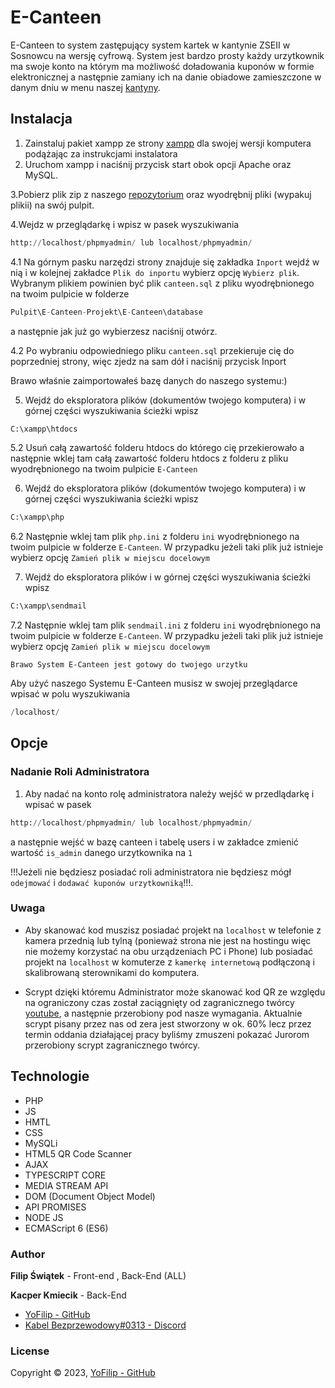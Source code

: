 # E-Canteen

E-Canteen to system zastępujący system kartek w kantynie ZSEII w Sosnowcu na wersję cyfrową.
System jest bardzo prosty każdy urzytkownik ma swoje konto na którym ma możliwość doładowania kuponów w formie elektronicznej a następnie zamiany ich na danie obiadowe
zamieszczone w danym dniu w menu naszej [kantyny](https://zse.edu.pl/kantyna/).

## Instalacja

1. Zainstaluj pakiet xampp ze strony [xampp](https://www.apachefriends.org/pl/index.html) dla swojej wersji komputera podążając za instrukcjami instalatora
2. Uruchom xampp i naciśnij przycisk start obok opcji Apache oraz MySQL.

3.Pobierz plik zip z naszego [repozytorium](https://github.com/YoFilip/E-Canteen) oraz wyodrębnij pliki (wypakuj plikii) na swój pulpit.

4.Wejdz w przeglądarkę i wpisz w pasek wyszukiwania 
```python
http://localhost/phpmyadmin/ lub localhost/phpmyadmin/
```
4.1 Na górnym pasku narzędzi strony znajduje się zakładka ```Inport``` wejdź w nią i w kolejnej zakładce ```Plik do inportu``` wybierz opcję ```Wybierz plik```. Wybranym plikiem powinien być plik ```canteen.sql``` z pliku wyodrębnionego na twoim pulpicie w folderze 
```python
Pulpit\E-Canteen-Projekt\E-Canteen\database
```
a następnie jak już go wybierzesz naciśnij otwórz.

4.2 Po wybraniu odpowiedniego pliku ```canteen.sql``` przekieruje cię do poprzedniej strony, więc zjedz na sam dół i naciśnij przycisk Inport

Brawo właśnie zaimportowałeś bazę danych do naszego systemu:)

5. Wejdź do eksploratora plików (dokumentów twojego komputera) i w górnej części wyszukiwania ścieżki wpisz  
```python
C:\xampp\htdocs
```
5.2 Usuń całą zawartość folderu htdocs do którego cię przekierowało a następnie wklej tam całą zawartość folderu htdocs z folderu z pliku wyodrębnionego na twoim pulpicie ```E-Canteen```

6. Wejdź do eksploratora plików (dokumentów twojego komputera) i w górnej części wyszukiwania ścieżki wpisz  
```python
C:\xampp\php
```
6.2 Następnie wklej tam plik ```php.ini``` z folderu ```ini``` wyodrębnionego na twoim pulpicie w folderze ```E-Canteen```. W przypadku jeżeli taki plik już istnieje wybierz opcję ```Zamień plik w miejscu docelowym``` 

7. Wejdź do eksploratora plików i w górnej części wyszukiwania ścieżki wpisz  
```python
C:\xampp\sendmail
```
7.2 Następnie wklej tam plik ```sendmail.ini``` z folderu ```ini``` wyodrębnionego na twoim pulpicie w folderze ```E-Canteen```. W przypadku jeżeli taki plik już istnieje wybierz opcję ```Zamień plik w miejscu docelowym``` 

``Brawo System E-Canteen jest gotowy do twojego urzytku``

Aby użyć naszego Systemu E-Canteen musisz w swojej przeglądarce wpisać w polu wyszukiwania
```python
/localhost/
```


## Opcje 

### Nadanie Roli Administratora

1. Aby nadać na konto rolę administratora należy wejść w przedlądarkę i wpisać w pasek  
```python
http://localhost/phpmyadmin/ lub localhost/phpmyadmin/
```
a następnie wejść w bazę canteen i tabelę users i w zakładce zmienić wartość ```is_admin``` danego urzytkownika na ```1```

!!!Jeżeli nie będziesz posiadać roli administratora nie będziesz mógł ```odejmować``` i ```dodawać kuponów urzytkowniką```!!!.

### Uwaga

* Aby skanować kod muszisz posiadać projekt na  ```localhost``` w telefonie z kamera przednią lub tylną (ponieważ strona nie jest na hostingu więc nie możemy korzystać na obu urządzeniach PC i Phone) lub posiadać projekt na  ```localhost``` w komuterze z  ```kamerkę internetową``` podłączoną i skalibrowaną sterownikami do komputera.

* Scrypt dzięki któremu Administrator może skanować kod QR ze względu na ograniczony czas został zaciągnięty od zagranicznego twórcy [youtube](https://www.youtube.com/@mashtech5092), a następnie przerobiony pod nasze wymagania. Aktualnie scrypt pisany przez nas od zera jest stworzony w ok. 60% lecz przez termin oddania działającej pracy byliśmy zmuszeni pokazać Jurorom przerobiony scrypt zagranicznego twórcy.


## Technologie

* PHP
* JS
* HMTL
* CSS
* MySQLi
* HTML5 QR Code Scanner
* AJAX
* TYPESCRIPT CORE
* MEDIA STREAM API
* DOM (Document Object Model)
* API PROMISES
* NODE JS
* ECMAScript 6 (ES6)

### Author

**Filip Świątek** - Front-end , Back-End (ALL)

**Kacper Kmiecik** - Back-End

* [YoFilip - GitHub](https://github.com/YoFilip)
* [Kabel Bezprzewodowy#0313 - Discord]()

### License

Copyright © 2023, [YoFilip - GitHub](https://github.com/YoFilip)
